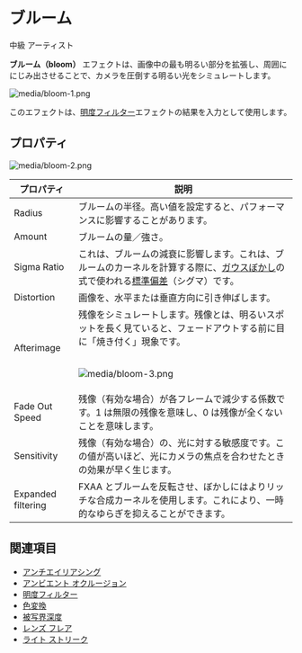 # ブルーム
<!--
# Bloom
-->

<span class="label label-doc-level">中級</span>
<span class="label label-doc-audience">アーティスト</span>
<!--
<span class="label label-doc-level">Intermediate</span>
<span class="label label-doc-audience">Artist</span>
-->

**ブルーム（bloom）** エフェクトは、画像中の最も明るい部分を拡張し、周囲ににじみ出させることで、カメラを圧倒する明るい光をシミュレートします。
<!--
The **bloom** effect takes the brightest areas of an image, extends them, and bleeds them into the surrounding areas to simulate bright light overwhelming the camera.
-->

![media/bloom-1.png](media/bloom-1.png) 

このエフェクトは、[明度フィルター](bright-filter.md)エフェクトの結果を入力として使用します。
<!--
It uses the result of the [bright filter](bright-filter.md) effect as input.
-->

## プロパティ
<!--
## Properties
-->

![media/bloom-2.png](media/bloom-2.png) 

| プロパティ      | 説明
| -------------- | ---- 
| Radius         | ブルームの半径。高い値を設定すると、パフォーマンスに影響することがあります。
| Amount         | ブルームの量／強さ。
| Sigma Ratio    | これは、ブルームの減衰に影響します。これは、ブルームのカーネルを計算する際に、[ガウスぼかし](https://ja.wikipedia.org/wiki/%E3%82%AC%E3%82%A6%E3%82%B7%E3%82%A2%E3%83%B3%E3%81%BC%E3%81%8B%E3%81%97)の式で使われる[標準偏差](https://ja.wikipedia.org/wiki/%E6%A8%99%E6%BA%96%E5%81%8F%E5%B7%AE)（シグマ）です。
| Distortion     | 画像を、水平または垂直方向に引き伸ばします。
| Afterimage     | 残像をシミュレートします。残像とは、明るいスポットを長く見ていると、フェードアウトする前に目に「焼き付く」現象です。<p><br>![media/bloom-3.png](media/bloom-3.png)                                                                        
| Fade Out Speed | 残像（有効な場合）が各フレームで減少する係数です。1 は無限の残像を意味し、0 は残像が全くないことを意味します。
| Sensitivity    | 残像（有効な場合）の、光に対する敏感度です。この値が高いほど、光にカメラの焦点を合わせたときの効果が早く生じます。
| Expanded filtering | FXAA とブルームを反転させ、ぼかしにはよりリッチな合成カーネルを使用します。これにより、一時的なゆらぎを抑えることができます。

<!--
| Property       | Description 
| -------------- | ---- 
| Radius         | Radius of the bloom. Note that high values can affect performance.        
| Amount         | Amount/strength of bloom. 
| Sigma Ratio    | This affects the fall-off of the bloom. It's the [standard deviation](http://en.wikipedia.org/wiki/Standard_deviation) (sigma) used in the [Gaussian blur](http://en.wikipedia.org/wiki/Gaussian_blur) formula when calculating the kernel of the bloom. 
| Distortion     | Stretches the image horizontally or vertically.
| Afterimage     | Simulates [afterimage (Wikipedia)](http://en.wikipedia.org/wiki/Afterimage) — the effect of bright spots "burning" into the  retina the longer you look at them, before fading away.  <p><br>![media/bloom-3.png](media/bloom-3.png)                                                                        
| Fade Out Speed | The factor by which the afterimage (if enabled) decreases at each frame (1 means infinite persistence, while 0 means no persistence at all)
| Sensitivity    | How sensitive the afterimage (if enabled) is to light. The higher this value is, the faster the effect is created when the camera focuses on a light.
| Expanded filtering | Reverses FXAA and bloom, and uses a richer convolution kernel during blurring. This helps reduce temporal shimmering.
-->

## 関連項目
<!--
## See also
-->

* [アンチエイリアシング](anti-aliasing.md)
* [アンビエント オクルージョン](ambient-occlusion.md)
* [明度フィルター](bright-filter.md)
* [色変換](color-transforms/index.md)
* [被写界深度](depth-of-field.md)
* [レンズ フレア](lens-flare.md)
* [ライト ストリーク](light-streaks.md)

<!--
* [Anti-aliasing](anti-aliasing.md)
* [Ambient occlusion](ambient-occlusion.md)
* [Bright filter](bright-filter.md)
* [Color transforms](color-transforms/index.md)
* [Depth of field](depth-of-field.md)
* [Lens flare](lens-flare.md)
* [Light streaks](light-streaks.md)
-->
